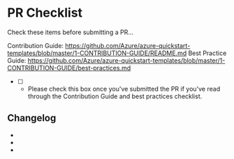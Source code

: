 # PR Checklist

Check these items before submitting a PR... 

Contribution Guide: https://github.com/Azure/azure-quickstart-templates/blob/master/1-CONTRIBUTION-GUIDE/README.md 
Best Practice Guide: https://github.com/Azure/azure-quickstart-templates/blob/master/1-CONTRIBUTION-GUIDE/best-practices.md

- [ ] - Please check this box once you've submitted the PR if you've read through the Contribution Guide and best practices checklist.

## Changelog

*
*
*
